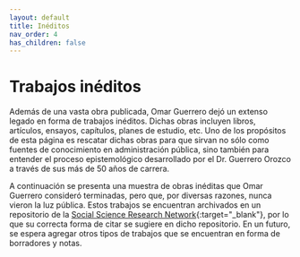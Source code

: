 ```yaml
---
layout: default
title: Inéditos
nav_order: 4
has_children: false
---
```


# Trabajos inéditos
Además de una vasta obra publicada, Omar Guerrero dejó un extenso legado en forma de trabajos inéditos. Dichas obras incluyen libros, artículos, ensayos, capítulos, planes de estudio, etc. Uno de los propósitos de esta página es rescatar dichas obras para que sirvan no sólo como fuentes de conocimiento en administración pública, sino también para entender el proceso epistemológico desarrollado por el Dr. Guerrero Orozco a través de sus más de 50 años de carrera.

A continuación se presenta una muestra de obras inéditas que Omar Guerrero consideró terminadas, pero que, por diversas razones, nunca vieron la luz pública. Estos trabajos se encuentran archivados en un repositorio de la [Social Science Research Network](https://papers.ssrn.com/sol3/cf_dev/AbsByAuth.cfm?per_id=2173880){:target="_blank"}, por lo que su correcta forma de citar se sugiere en dicho repositorio. En un futuro, se espera agregar otros tipos de trabajos que se encuentran en forma de borradores y notas.


